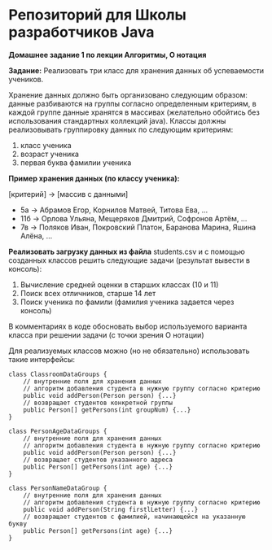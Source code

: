 # Репозиторий для Школы разработчиков Java
**Домашнее задание 1 по лекции Алгоритмы, О нотация**

**Задание:**
Реализовать три класс для хранения данных об успеваемости учеников.

Хранение данных должно быть организовано следующим образом: данные разбиваются на группы согласно определенным критериям, в каждой группе данные хранятся в массивах (желательно обойтись без использования стандартных коллекций java).
Классы должны реализовывать группировку данных по следующим критериям:
1) класс ученика
2) возраст ученика
3) первая буква фамилии ученика

**Пример хранения данных (по классу ученика):**

[критерий] -> [массив с данными]
- 5а -> Абрамов Егор, Корнилов Матвей, Титова Ева, ...
- 11б -> Орлова Ульяна, Мещеряков Дмитрий, Софронов Артём, ...
- 7в -> Поляков Иван, Покровский Платон, Баранова Марина, Яшина Алёна, ...



**Реализовать загрузку данных из файла** students.csv и с помощью созданных классов решить следующие задачи (результат вывести в консоль):
1) Вычисление средней оценки в старших классах (10 и 11)
2) Поиск всех отличников, старше 14 лет
3) Поиск ученика по фамили (фамилия ученика задается через консоль)


В комментариях в коде обосновать выбор используемого варианта класса при решении задачи (с точки зрения О нотации)

Для реализуемых классов можно (но не обязательно) использовать такие интерфейсы:
````
class ClassroomDataGroups {
    // внутренние поля для хранения данных
    // алгоритм добавления студента в нужную группу согласно критерию
    public void addPerson(Person person) {...}
    // возвращает студентов конкретной группы
    public Person[] getPersons(int groupNum) {...}
}
````
````
class PersonAgeDataGroups {
    // внутренние поля для хранения данных
    // алгоритм добавления студента в нужную группу согласно критерию
    public void addPerson(Person person) {...}
    // возвращает студентов указанного адреса
    public Person[] getPersons(int age) {...}
}
````
````
class PersonNameDataGroup {
    // внутренние поля для хранения данных
    // алгоритм добавления студента в нужную группу согласно критерию
    public void addPerson(String firstlLetter) {...}
    // возвращает студентов с фамилией, начинающейся на указанную букву
    public Person[] getPersons(int age) {...}
}
````
